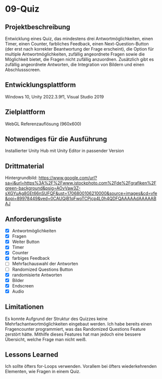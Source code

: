 # 09-Quiz

## Projektbeschreibung
Entwicklung eines Quiz, das mindestens drei Antwortmöglichkeiten, einen Timer, einen Counter, farbliches Feedback, einen Next-Question-Button (der erst nach korrekter Beantwortung der Frage erscheint), die Option für multiple Antwortmöglichkeiten, zufällig angeordnete Fragen sowie die Möglichkeit bietet, die Fragen nicht zufällig anzuordnen. Zusätzlich gibt es zufällig angeordnete Antworten, die Integration von Bildern und einen Abschlussscreen.

## Entwicklungsplattform
Windows 10, Unity 2022.3.9f1, Visual Studio 2019

## Zielplattform
WebGL Referenzauflösung (960x600) 

## Notwendiges für die Ausführung
Installierter Unity Hub mit Unity Editor in passender Version

## Drittmaterial
Hintergrundbild: https://www.google.com/url?sa=i&url=https%3A%2F%2Fwww.istockphoto.com%2Fde%2Fgrafiken%2Fgreen-background&psig=AOvVaw3Z-sXGYuAg8GEt66nSUFQF&ust=1706800106210000&source=images&cd=vfe&opi=89978449&ved=0CAUQjB1qFwoTCPjcp4L0h4QDFQAAAAAdAAAAABAJ

## Anforderungsliste
- [x] Antwortmöglichkeiten
- [x] Fragen
- [x] Weiter Button
- [x] Timer
- [x] Counter
- [x] farbiges Feedback
- [ ] Mehrfachauswahl der Antworten
- [ ] Randomized Questions Button
- [x] randomisierte Antworten
- [x] Bilder
- [x] Endscreen
- [x] Audio

## Limitationen
Es konnte Aufgrund der Struktur des Quizzes keine Mehrfachantwortmöglichkeiten eingebaut werden. Ich habe bereits einen Fragencounter programmiert, was das Randomized Questions Feature zerstört hätte. Mithilfe dieses Features hat man jedoch eine bessere Übersicht, welche Frage man nicht weiß.

## Lessons Learned
Ich sollte öfters for-Loops verwenden. Vorallem bei öfters wiederkehrenden Elementen, wie Fragen in einem Quiz.
